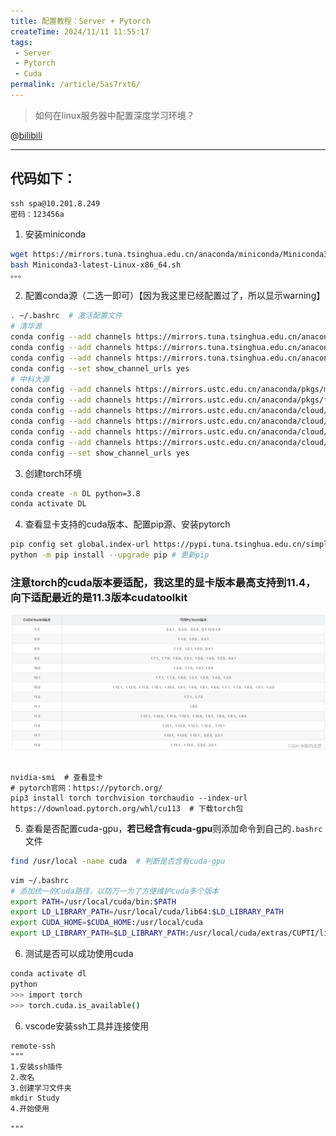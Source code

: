 ```yaml
---
title: 配置教程：Server + Pytorch
createTime: 2024/11/11 11:55:17
tags:
 - Server
 - Pytorch
 - Cuda
permalink: /article/5as7rxt6/
---
```

> 如何在linux服务器中配置深度学习环境？
>

@[bilibili](BV1bs2qY5EZb)

---

## 代码如下：


```
ssh spa@10.201.8.249
密码：123456a
```

1. 安装miniconda

```sh
wget https://mirrors.tuna.tsinghua.edu.cn/anaconda/miniconda/Miniconda3-latest-Linux-x86_64.sh
bash Miniconda3-latest-Linux-x86_64.sh
。。。
```

2. 配置conda源（二选一即可）【因为我这里已经配置过了，所以显示warning】

```sh
. ~/.bashrc  # 激活配置文件
# 清华源
conda config --add channels https://mirrors.tuna.tsinghua.edu.cn/anaconda/pkgs/free/
conda config --add channels https://mirrors.tuna.tsinghua.edu.cn/anaconda/cloud/conda-forge 
conda config --add channels https://mirrors.tuna.tsinghua.edu.cn/anaconda/cloud/msys2/
conda config --set show_channel_urls yes
# 中科大源
conda config --add channels https://mirrors.ustc.edu.cn/anaconda/pkgs/main/
conda config --add channels https://mirrors.ustc.edu.cn/anaconda/pkgs/free/
conda config --add channels https://mirrors.ustc.edu.cn/anaconda/cloud/conda-forge/
conda config --add channels https://mirrors.ustc.edu.cn/anaconda/cloud/msys2/
conda config --add channels https://mirrors.ustc.edu.cn/anaconda/cloud/bioconda/
conda config --add channels https://mirrors.ustc.edu.cn/anaconda/cloud/menpo/
conda config --set show_channel_urls yes
```

3. 创建torch环境

```sh
conda create -n DL python=3.8
conda activate DL
```

4. 查看显卡支持的cuda版本、配置pip源、安装pytorch

```sh
pip config set global.index-url https://pypi.tuna.tsinghua.edu.cn/simple  # 配置清华源
python -m pip install --upgrade pip # 更新pip
```

### 注意torch的cuda版本要适配，我这里的显卡版本最高支持到11.4，向下适配最近的是11.3版本cudatoolkit

![376352d7b6d6692390e0de771400e4de](./%E9%85%8D%E7%BD%AE%E6%95%99%E7%A8%8B%EF%BC%9AServer%20+%20Pytorch.assets/376352d7b6d6692390e0de771400e4de.png)

```

nvidia-smi  # 查看显卡
# pytorch官网：https://pytorch.org/
pip3 install torch torchvision torchaudio --index-url https://download.pytorch.org/whl/cu113  # 下载torch包
```

5. 查看是否配置cuda-gpu，**若已经含有cuda-gpu**则添加命令到自己的`.bashrc`文件

```sh
find /usr/local -name cuda  # 判断是否含有cuda-gpu
```

```sh
vim ~/.bashrc
# 添加统一的Cuda路径，以防万一为了方便维护cuda多个版本
export PATH=/usr/local/cuda/bin:$PATH
export LD_LIBRARY_PATH=/usr/local/cuda/lib64:$LD_LIBRARY_PATH
export CUDA_HOME=$CUDA_HOME:/usr/local/cuda
export LD_LIBRARY_PATH=$LD_LIBRARY_PATH:/usr/local/cuda/extras/CUPTI/lib64
```

6. 测试是否可以成功使用cuda

```sh
conda activate dl
python
>>> import torch
>>> torch.cuda.is_available()
```

6. vscode安装ssh工具并连接使用

```
remote-ssh
"""
1.安装ssh插件
2.改名
3.创建学习文件夹  
mkdir Study
4.开始使用

"""



```